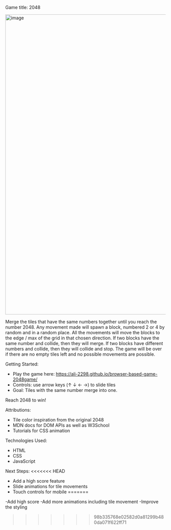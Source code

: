 Game title: 2048

<img width="665" height="942" alt="image" src="https://github.com/user-attachments/assets/e472da30-0985-4dde-91eb-f1bb9416aec6" />


Merge the tiles that have the same numbers together until you reach the number 2048. Any movement made will spawn a block, numbered 2 or 4 by random and in a random place. All the movements will move the blocks to the edge / max of the grid in that chosen direction. If two blocks have the same number and collide, then they will merge. If two blocks have different numbers and collide, then they will collide and stop. The game will be over if there are no empty tiles left and no possible movements are possible. 

Getting Started:
- Play the game here: <https://ali-2298.github.io/browser-based-game-2048game/>
- Controls: use arrow keys (↑ ↓ ← →) to slide tiles
- Goal: Tiles with the same number merge into one.

Reach 2048 to win!

Attributions:
- Tile color inspiration from the original 2048
- MDN docs for DOM APIs as well as W3School
- Tutorials for CSS animation

Technologies Used:
- HTML
- CSS
- JavaScript

Next Steps:
<<<<<<< HEAD
- Add a high score feature
- Slide animations for tile movements
- Touch controls for mobile
=======

-Add high score
-Add more animations including tile movement 
-Improve the styling
>>>>>>> 98b335768e02582d0a81299b480da071f622ff71
